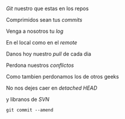 

*Git* nuestro que estas en los repos

Comprimidos sean tus *commits*

Venga a nosotros tu *log*

En el local como en el *remote*

Danos hoy nuestro *pull* de cada dia

Perdona nuestros *conflictos*

Como tambien perdonamos los de otros geeks

No nos dejes caer en *detached HEAD*

y libranos de *SVN*

`git commit --amend`

